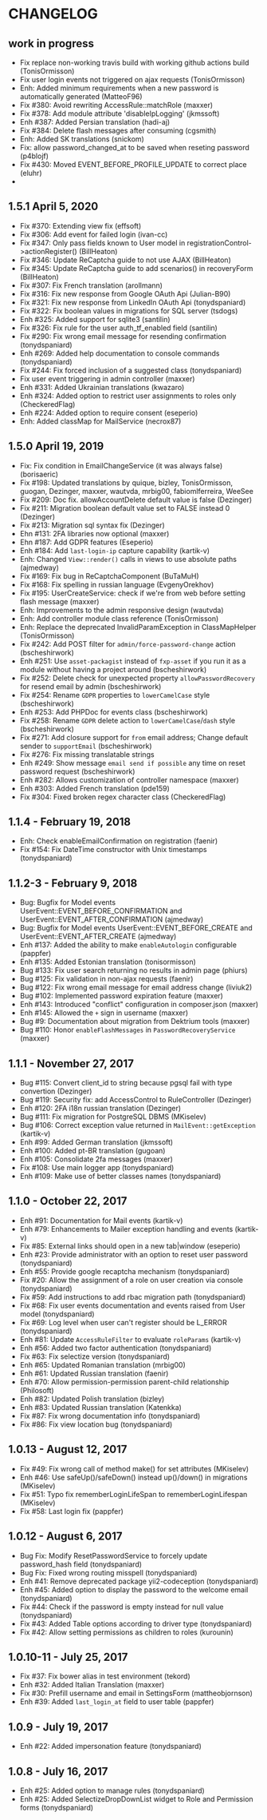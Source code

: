 # CHANGELOG

## work in progress
 - Fix replace non-working travis build with working github actions build (TonisOrmisson)
 - Fix user login events not triggered on ajax requests (TonisOrmisson)
 - Enh: Added minimum requirements when a new password is automatically generated (MatteoF96)
 - Fix #380: Avoid rewriting AccessRule::matchRole (maxxer)
 - Fix #378: Add module attribute 'disableIpLogging' (jkmssoft)
 - Enh #387: Added Persian translation (hadi-aj)
 - Fix #384: Delete flash messages after consuming (cgsmith)
 - Enh: Added SK translations (snickom)
 - Fix: allow password_changed_at to be saved when reseting password (p4blojf)
 - Fix #430: Moved EVENT_BEFORE_PROFILE_UPDATE to correct place (eluhr)
 - 

## 1.5.1 April 5, 2020
 - Fix #370: Extending view fix (effsoft)
 - Fix #306: Add event for failed login (ivan-cc)
 - Fix #347: Only pass fields known to User model in registrationControl->actionRegister() (BillHeaton)
 - Fix #346: Update ReCaptcha guide to not use AJAX  (BillHeaton)
 - Fix #345: Update ReCaptcha guide to add scenarios() in recoveryForm  (BillHeaton)
 - Fix #307: Fix French translation (arollmann)
 - Fix #316: Fix new response from Google OAuth Api (Julian-B90)
 - Fix #321: Fix new response from LinkedIn OAuth Api (tonydspaniard) 
 - Fix #322: Fix boolean values in migrations for SQL server (tsdogs)
 - Enh #325: Added support for sqlite3 (santilin)
 - Fix #326: Fix rule for the user auth_tf_enabled field (santilin)
 - Fix #290: Fix wrong email message for resending confirmation (tonydspaniard)
 - Enh #269: Added help documentation to console commands (tonydspaniard)
 - Fix #244: Fix forced inclusion of a suggested class (tonydspaniard)
 - Fix user event triggering in admin controller (maxxer)
 - Enh #331: Added Ukrainian translations (kwazaro)
 - Enh #324: Added option to restrict user assignments to roles only (CheckeredFlag)
 - Enh #224: Added option to require consent (eseperio)
 - Enh: Added classMap for MailService (necrox87)

## 1.5.0 April 19, 2019
 - Fix: Fix condition in EmailChangeService (it was always false) (borisaeric)
 - Fix #198: Updated translations by quique, bizley, TonisOrmisson, guogan, Dezinger, maxxer, wautvda, mrbig00, fabiomlferreira, WeeSee
 - Fix #209: Doc fix. allowAccountDelete default value is false (Dezinger)
 - Fix #211: Migration boolean default value set to FALSE instead 0 (Dezinger)
 - Fix #213: Migration sql syntax fix (Dezinger)
 - Ehn #131: 2FA libraries now optional (maxxer)
 - Ehn #187: Add GDPR features (Eseperio)
 - Enh #184: Add `last-login-ip` capture capability (kartik-v)
 - Enh: Changed `View::render()` calls in views to use absolute paths (ajmedway)
 - Fix #169: Fix bug in ReCaptchaComponent (BuTaMuH)
 - Fix #168: Fix spelling in russian language (EvgenyOrekhov)
 - Fix #195: UserCreateService: check if we're from web before setting flash message (maxxer)
 - Enh: Improvements to the admin responsive design (wautvda)
 - Enh: Add controller module class reference (TonisOrmisson)
 - Enh: Replace the deprecated InvalidParamException in ClassMapHelper (TonisOrmisson)
 - Fix #242: Add POST filter for `admin/force-password-change` action (bscheshirwork)
 - Enh #251: Use `asset-packagist` instead of `fxp-asset` if you run it as a module without having a project around (bscheshirwork)
 - Fix #252: Delete check for unexpected property `allowPasswordRecovery` for resend email by admin (bscheshirwork)
 - Fix #254: Rename `GDPR` properties to `lowerCamelCase` style (bscheshirwork)
 - Enh #253: Add PHPDoc for events class (bscheshirwork)
 - Fix #258: Rename `GDPR` delete action to `lowerCamelCase`/`dash` style (bscheshirwork)
 - Fix #271: Add closure support for `from` email address; Change default sender to `supportEmail` (bscheshirwork)
 - Fix #276: Fix missing translatable strings
 - Enh #249: Show message `email send if possible` any time on reset password request (bscheshirwork)
 - Enh #282: Allows customization of controller namespace (maxxer)
 - Enh #303: Added French translation (pde159)
 - Fix #304: Fixed broken regex character class (CheckeredFlag)

## 1.1.4 - February 19, 2018
- Enh: Check enableEmailConfirmation on registration (faenir)
- Fix #154: Fix DateTime constructor with Unix timestamps (tonydspaniard)

## 1.1.2-3 - February 9, 2018
- Bug: Bugfix for Model events UserEvent::EVENT_BEFORE_CONFIRMATION and UserEvent::EVENT_AFTER_CONFIRMATION (ajmedway)
- Bug: Bugfix for Model events UserEvent::EVENT_BEFORE_CREATE and UserEvent::EVENT_AFTER_CREATE (ajmedway)
- Enh #137: Added the ability to make `enableAutologin` configurable (pappfer)
- Enh #135: Added Estonian translation (tonisormisson)
- Bug #133: Fix user search returning no results in admin page (phiurs)
- Bug #125: Fix validation in non-ajax requests (faenir)
- Bug #122: Fix wrong email message for email address change (liviuk2)
- Bug #102: Implemented password expiration feature (maxxer)
- Enh #143: Introduced "conflict" configuration in composer.json (maxxer)
- Enh #145: Allowed the `+` sign in username (maxxer)
- Bug #9:   Documentation about migration from Dektrium tools (maxxer)
- Bug #110: Honor `enableFlashMessages` in `PasswordRecoveryService` (maxxer)

## 1.1.1 - November 27, 2017
- Bug #115: Convert client_id to string because pgsql fail with type convertion (Dezinger)
- Bug #119: Security fix: add AccessControl to RuleController (Dezinger)
- Enh #120: 2FA i18n russian translation (Dezinger)
- Bug #111: Fix migration for PostgreSQL DBMS (MKiselev)
- Bug #106: Correct exception value returned in `MailEvent::getException` (kartik-v)
- Enh #99:  Added German translation (jkmssoft)
- Enh #100: Added pt-BR translation (gugoan)
- Enh #105: Consolidate 2fa messages (maxxer)
- Fix #108: Use main logger app (tonydspaniard)
- Enh #109: Make use of better classes names (tonydspaniard)

## 1.1.0 - October 22, 2017
- Enh #91: Documentation for Mail events (kartik-v)
- Enh #79: Enhancements to Mailer exception handling and events (kartik-v)
- Fix #85: External links should open in a new tab|window (eseperio)
- Enh #23: Provide administrator with an option to reset user password (tonydspaniard)
- Enh #55: Provide google recaptcha mechanism (tonydspaniard)
- Fix #20: Allow the assignment of a role on user creation via console (tonydspaniard)
- Fix #59: Add instructions to add rbac migration path (tonydspaniard)
- Fix #68: Fix user events documentation and events raised from User model (tonydspaniard)
- Fix #69: Log level when user can't register should be L_ERROR (tonydspaniard)
- Enh #81: Update `AccessRuleFilter` to evaluate `roleParams` (kartik-v)
- Enh #56: Added two factor authentication (tonydspaniard)
- Fix #63: Fix selectize version (tonydspaniard)
- Enh #65: Updated Romanian translation (mrbig00)
- Enh #61: Updated Russian translation (faenir)
- Enh #70: Allow permission-permission parent-child relationship (Philosoft)
- Enh #82: Updated Polish translation (bizley)
- Enh #83: Updated Russian translation (Katenkka)
- Fix #87: Fix wrong documentation info (tonydspaniard)
- Fix #86: Fix view location bug (tonydspaniard)

## 1.0.13 - August 12, 2017
- Fix #49: Fix wrong call of method make() for set attributes (MKiselev)
- Enh #46: Use safeUp()/safeDown() instead up()/down() in migrations (MKiselev)
- Fix #51: Typo fix rememberLoginLifeSpan to rememberLoginLifespan (MKiselev)
- Fix #58: Last login fix (pappfer)

## 1.0.12 - August 6, 2017
- Bug Fix: Modify ResetPasswordService to forcely update password_hash field (tonydspaniard) 
- Bug Fix: Fixed wrong routing misspell (tonydspaniard) 
- Enh #41: Remove deprecated package yii2-codeception (tonydspaniard)
- Enh #45: Added option to display the password to the welcome email (tonydspaniard)
- Fix #44: Check if the password is empty instead for null value (tonydspaniard)
- Fix #43: Added Table options according to driver type (tonydspaniard)
- Fix #42: Allow setting permissions as children to roles (kurounin)

## 1.0.10-11 - July 25, 2017
- Fix #37: Fix bower alias in test environment (tekord)
- Enh #32: Added Italian Translation (maxxer)
- Fix #30: Prefill username and email in SettingsForm (mattheobjornson)
- Enh #39: Added `last_login_at` field to user table (pappfer)

## 1.0.9 - July 19, 2017
- Enh #22: Added impersonation feature (tonydspaniard)

## 1.0.8 - July 16, 2017 

- Enh #25: Added option to manage rules (tonydspaniard)
- Enh #25: Added SelectizeDropDownList widget to Role and Permission forms (tonydspaniard)
